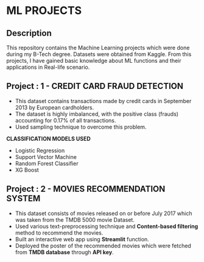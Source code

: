 # ML PROJECTS

## Description

This repository contains the Machine Learning projects which were done during my B-Tech degree. Datasets were obtained from Kaggle. From this projects, I have gained basic knowledge about ML functions and their applications in Real-life scenario.

## Project : 1 - CREDIT CARD FRAUD DETECTION


- This dataset contains transactions made by credit cards in September 2013 by European cardholders.
- The dataset is highly imbalanced, with the positive class (frauds) accounting for 0.17% of all transactions.
- Used sampling technique to overcome this problem.

**CLASSIFICATION MODELS USED**
- Logistic Regression
- Support Vector Machine
- Random Forest Classifier
- XG Boost

## Project : 2 - MOVIES RECOMMENDATION SYSTEM



- This dataset consists of movies released on or before July 2017 which was taken from the TMDB 5000 movie Dataset.
- Used various text-preprocessing technique and **Content-based filtering** method to recommend the movies.
- Built an interactive web app using **Streamlit** function.
- Deployed the poster of the recommended movies which were fetched from **TMDB database** through **API key**.
